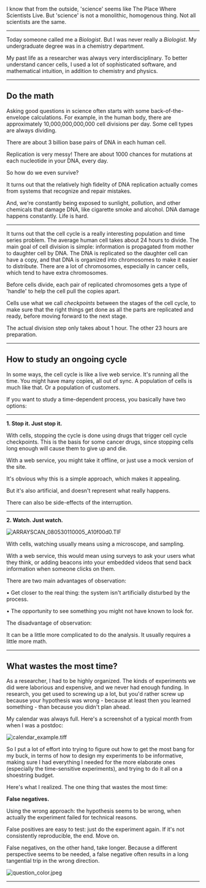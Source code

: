 I know that from the outside, 'science' seems like The Place Where Scientists Live. But 'science' is not a monolithic, homogenous thing. Not all scientists are the same. 


----------


Today someone called me a *Biologist*. But I was never really a *Biologist*. My undergraduate degree was in a chemistry department. 

My past life as a researcher was always very interdisciplinary. To better understand cancer cells, I used a lot of sophisticated software, and mathematical intuition, in addition to chemistry and physics. 

----------
## Do the math ##

Asking good questions in science often starts with some back-of-the-envelope calculations. For example, in the human body, there are approximately 10,000,000,000,000  cell divisions per day. Some cell types are always dividing. 

There are about 3 billion base pairs of DNA in each human cell. 

Replication is very messy! There are about 1000 chances for mutations at each nucleotide in your DNA, every day. 

So how do we even survive? 

It turns out that the relatively high fidelity of DNA replication actually comes from systems that recognize and repair mistakes. 

And, we're constantly being exposed to sunlight, pollution, and other chemicals that damage DNA, like cigarette smoke and alcohol. DNA damage happens constantly. Life is hard. 


----------


It turns out that the cell cycle is a really interesting population and time series problem. The average human cell takes about 24 hours to divide. The main goal of cell division is simple: information is propagated from mother to daughter cell by DNA. The DNA is replicated so the daughter cell can have a copy, and that DNA is organized into chromosomes to make it easier to distribute. There are a lot of chromosomes, especially in cancer cells, which tend to have extra chromosomes. 

Before cells divide, each pair of replicated chromosomes gets a type of 'handle' to help the cell pull the copies apart.

Cells use what we call *checkpoints* between the stages of the cell cycle, to make sure that the right things get done as all the parts are replicated and ready, before moving forward to the next stage. 

The actual division step only takes about 1 hour. The other 23 hours are preparation. 


----------
## How to study an ongoing cycle ##

In some ways, the cell cycle is like a live web service. It's running all the time. You might have many copies, all out of sync. A population of cells is much like that. Or a population of customers. 

If you want to study a time-dependent process, you basically have two options:


----------


 **1. Stop it. Just stop it.** 
 
With cells, stopping the cycle is done using drugs that trigger cell cycle checkpoints. This is the basis for some cancer drugs, since stopping cells long enough will cause them to give up and die. 

With a web service, you might take it offline, or just use a mock version of the site. 

It's obvious why this is a simple approach, which makes it appealing. 

But it's also artificial, and doesn't represent what really happens. 

There can also be side-effects of the interruption. 


----------


 **2. Watch. Just watch.** 

![ARRAYSCAN_080530110005_A10f00d0.TIF](/site_media/media/d665da1c176b1.TIF)

With cells, watching usually means using a microscope, and sampling. 

With a web service, this would mean using surveys to ask your users what they think, or adding beacons into your embedded videos that send back information when someone clicks on them. 

There are two main advantages of observation: 

• Get closer to the real thing: the system isn't artificially disturbed by the process.  

• The opportunity to see something you might not have known to look for. 

The disadvantage of observation:

It can be a little more complicated to do the analysis. It usually requires a little more math. 


----------
## What wastes the most time? ##

As a researcher, I had to be highly organized. The kinds of experiments we did were laborious and expensive, and we never had enough funding. In research, you get used to screwing up a lot, but you'd rather screw up because your hypothesis was wrong - because at least then you learned something - than because you didn't plan ahead. 

My calendar was always full. Here's a screenshot of a typical month from when I was a postdoc: 

![calendar_example.tiff](/site_media/media/d5c2391a176c1.tiff)

So I put a lot of effort into trying to figure out how to get the most bang for my buck, in terms of how to design my experiments to be informative, making sure I had everything I needed for the more elaborate ones (especially the time-sensitive experiments), and trying to do it all on a shoestring budget. 

Here's what I realized. The one thing that wastes the most time: 

**False negatives.** 

Using the wrong approach: the hypothesis seems to be wrong, when actually the experiment failed for technical reasons. 

False positives are easy to test: just do the experiment again. If it's not consistently reproducible, the end. Move on.  

False negatives, on the other hand, take longer. Because a different perspective seems to be needed, a false negative often results in a long tangential trip in the wrong direction. 

![question_color.jpeg](/site_media/media/ad36d7de176d1.jpeg)


----------